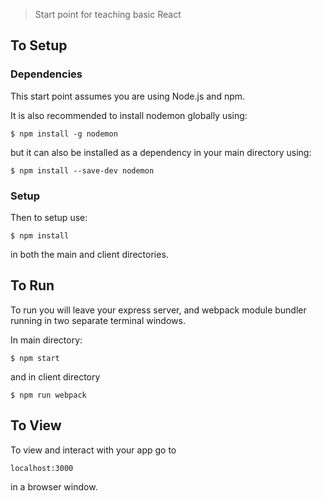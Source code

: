 > Start point for teaching basic React

## To Setup
### Dependencies
This start point assumes you are using Node.js and npm.

It is also recommended to install nodemon globally using: 
```
$ npm install -g nodemon
```
but it can also be installed as a dependency in your main directory using:
```
$ npm install --save-dev nodemon
```

### Setup
Then to setup use:
```
$ npm install
```
in both the main and client directories.

## To Run
To run you will leave your express server, and webpack module bundler running in two separate terminal windows.

In main directory:
```
$ npm start
```
and in client directory
```
$ npm run webpack
```

## To View
To view and interact with your app go to
```
localhost:3000
```
in a browser window.
